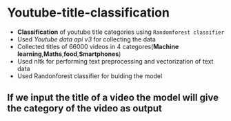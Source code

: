 # Youtube-title-classification

* **Classification** of youtube title categories using `Randomforest classifier`
* Used *Youtube data api v3* for collecting the data
* Collected titles of 66000 videos in 4 categores(**Machine learning**,**Maths**,**food**,**Smartphones**)
* Used nltk for performing text preprocessing and vectorization of text data
* Used Randonforest classifier for bulding the model

## If we input the title of a video the model will give the category of the video as output


